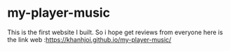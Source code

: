 # my-player-music
This is the first website I built. So i hope get reviews from everyone
here is the link web :https://khanhjoi.github.io/my-player-music/
